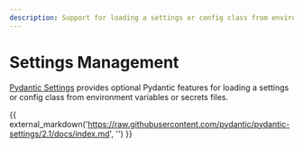 ```yaml
---
description: Support for loading a settings or config class from environment variables or secrets files.
---
```


# Settings Management

[Pydantic Settings](https://github.com/pydantic/pydantic-settings) provides optional Pydantic features for loading a settings or config class from environment variables or secrets files.

{{ external_markdown('https://raw.githubusercontent.com/pydantic/pydantic-settings/2.1/docs/index.md', '') }}
